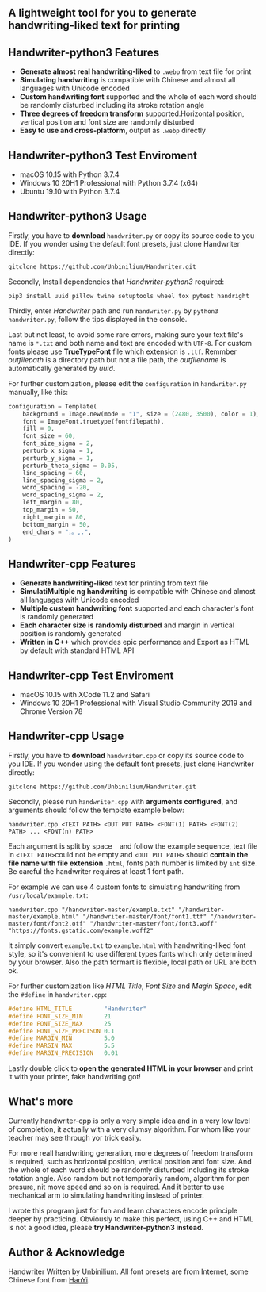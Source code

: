 ## A lightweight tool for you to generate handwriting-liked text for printing

## Handwriter-python3 Features
- **Generate almost real handwriting-liked** to `.webp` from text file for print
- **Simulating handwriting** is compatible with Chinese and almost all languages with Unicode encoded
- **Custom handwriting font** supported and the whole of each word should be randomly disturbed including its stroke rotation angle
- **Three degrees of freedom transform** supported.Horizontal position, vertical position and font size are randomly disturbed
- **Easy to use and cross-platform**, output as `.webp` directly

## Handwriter-python3 Test Enviroment
- macOS 10.15 with Python 3.7.4
- Windows 10 20H1 Professional with Python 3.7.4 (x64)
- Ubuntu 19.10 with Python 3.7.4

## Handwriter-python3 Usage
Firstly, you have to **download** `handwriter.py` or copy its source code to you IDE. If you wonder using the default font presets, just clone Handwriter directly:
```
gitclone https://github.com/Unbinilium/Handwriter.git
```
Secondly, Install dependencies that *Handwriter-python3* required:
```
pip3 install uuid pillow twine setuptools wheel tox pytest handright
```
Thirdly, enter *Handwriter* path and run `handwriter.py` by `python3 handwriter.py`, follow the tips displayed in the console.

Last but not least, to avoid some rare errors, making sure your text file's name is `*.txt` and both name and text are encoded with `UTF-8`. For custom fonts please use **TrueTypeFont** file which extension is `.ttf`. Remmber *outfilepath* is a directory path but not a file path, the *outfilename* is automatically generated by *uuid*.

For further customization, please edit the `configuration` in `handwriter.py` manually, like this:
```py
configuration = Template(
    background = Image.new(mode = "1", size = (2480, 3500), color = 1),
    font = ImageFont.truetype(fontfilepath),
    fill = 0,
    font_size = 60,
    font_size_sigma = 2,
    perturb_x_sigma = 1,
    perturb_y_sigma = 1,
    perturb_theta_sigma = 0.05,
    line_spacing = 60,
    line_spacing_sigma = 2,
    word_spacing = -20,
    word_spacing_sigma = 2,
    left_margin = 80,
    top_margin = 50,
    right_margin = 80,
    bottom_margin = 50,
    end_chars = "，。,.",
)
```

## Handwriter-cpp Features
- **Generate handwriting-liked** text for printing from text file
- **SimulatiMultiple ng handwriting** is compatible with Chinese and almost all languages with Unicode encoded
- **Multiple custom handwriting font** supported and each character's font is randomly generated 
- **Each character size is randomly disturbed** and margin in vertical position is randomly generated 
- **Written in C++** which provides epic performance and Export as HTML by default with standard HTML API

## Handwriter-cpp Test Enviroment
- macOS 10.15 with XCode 11.2 and Safari
- Windows 10 20H1 Professional with Visual Studio Community 2019 and Chrome Version 78

## Handwriter-cpp Usage
Firstly, you have to **download** `handwriter.cpp` or copy its source code to you IDE. If you wonder using the default font presets, just clone Handwriter directly:
```
gitclone https://github.com/Unbinilium/Handwriter.git
```
Secondly, please run `handwriter.cpp` with **arguments configured**, and arguments should follow the template example below:
```
handwriter.cpp <TEXT PATH> <OUT PUT PATH> <FONT(1) PATH> <FONT(2) PATH> ... <FONT(n) PATH>
```
Each argument is split by space ` ` and follow the example sequence, text file in `<TEXT PATH>`could not be empty and `<OUT PUT PATH>` should **contain the file name with file extension** `.html`, fonts path number is limited by `int` size. Be careful the handwriter requires at least 1 font path.

For example we can use 4 custom fonts to simulating handwriting from `/usr/local/example.txt`:
```
handwriter.cpp "/handwriter-master/example.txt" "/handwriter-master/example.html" "/handwriter-master/font/font1.ttf" "/handwriter-master/font/font2.otf" "/handwriter-master/font/font3.woff" "https://fonts.gstatic.com/example.woff2"
```
It simply convert `example.txt` to `example.html` with  handwriting-liked font style, so it's convenient to use different types fonts which only determined by your browser. Also the path formart is flexible, local path or URL are both ok.

For further customization like *HTML Title*, *Font Size* and *Magin Space*, edit the `#define` in `handwriter.cpp`:
```cpp
#define HTML_TITLE         "Handwriter"
#define FONT_SIZE_MIN      21
#define FONT_SIZE_MAX      25
#define FONT_SIZE_PRECISON 0.1
#define MARGIN_MIN         5.0
#define MARGIN_MAX         5.5
#define MARGIN_PRECISION   0.01
```

Lastly double click to **open the generated HTML in your browser** and print it with your printer, fake handwriting got!

## What's more
Currently handwriter-cpp is only a very simple idea and in a very low level of completion, it actually with a very clumsy algorithm. For whom like your teacher may see through yor trick easily. 

For more reall handwriting generation, more degrees of freedom transform is required, such as horizontal position, vertical position and font size. And the whole of each word should be randomly disturbed including its stroke rotation angle. Also random but not temporarily random, algorithm for pen presure, nit move speed and so on is required. And it better to use mechanical arm to simulating handwriting instead of printer.

I wrote this program just for fun and learn characters encode principle deeper by practicing. Obviously to make this perfect, using C++ and HTML is not a good idea, please **try Handwriter-python3 instead**.

## Author & Acknowledge
Handwriter Written by <a href="https://github.com/Unbinilium" target="_blank">Unbinilium</a>. All font presets are from Internet, some Chinese font from  <a href="https://www.hanyi.com.cn/" target="_blank">HanYi</a>.
